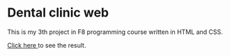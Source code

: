 # Dental clinic web
<p>This is my 3th project in F8 programming course written in HTML and CSS.</p>
<p><a href="https://truongletrule.github.io/F8-Project3/" target=”_blank”>Click here </a> to see the result.</p>
